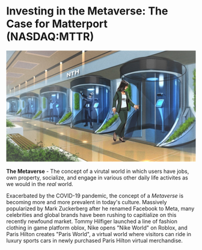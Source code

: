 # Investing in the Metaverse: The Case for Matterport (NASDAQ:MTTR)
![Nth Floor Artwork](nth-floor.jpg)

**The Metaverse** - The concept of a virutal world in which users have jobs, own property, socialize, and engage in various other daily life activites as we would in the *real* world.

Exacerbated by the COVID-19 pandemic, the concept of a *Metaverse* is becoming more and more prevalent in today's culture. Massively popularized by Mark Zuckerberg  after he renamed Facebook to Meta, many celebrities and global brands have been rushing to capitialize on this recently newfound market.  Tommy Hilfiger launched a line of fashion clothing in game platform oblox, Nike opens "Nike World" on Roblox, and Paris Hilton creates "Paris World", a virtual world where visitors can ride in luxury sports cars in newly purchased Paris Hilton virtual merchandise.